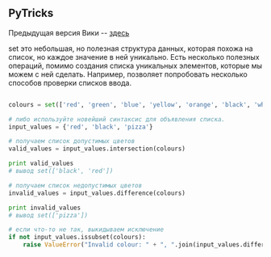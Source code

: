 ## PyTricks 

Предыдущая версия Вики -- [здесь](https://github.com/Nejel/coursera-python-specialization-repository/wiki)

set это небольшая, но полезная структура данных, которая похожа на список, но каждое значение в ней уникально. Есть несколько полезных операций, помимо создания списка уникальных элементов, которые мы можем с ней сделать. Например, позволяет попробовать несколько способов проверки списков ввода.

```python

colours = set(['red', 'green', 'blue', 'yellow', 'orange', 'black', 'white'])

# либо используйте новейший синтаксис для объявления списка.
input_values = {'red', 'black', 'pizza'}

# получаем список допустимых цветов
valid_values = input_values.intersection(colours)

print valid_values
# вывод set(['black', 'red'])

# получаем список недопустимых цветов
invalid_values = input_values.difference(colours)

print invalid_values
# вывод set(['pizza'])

# если что-то не так, выкидываем исключение
if not input_values.issubset(colours):
    raise ValueError("Invalid colour: " + ", ".join(input_values.difference(colours)))
	

	
```